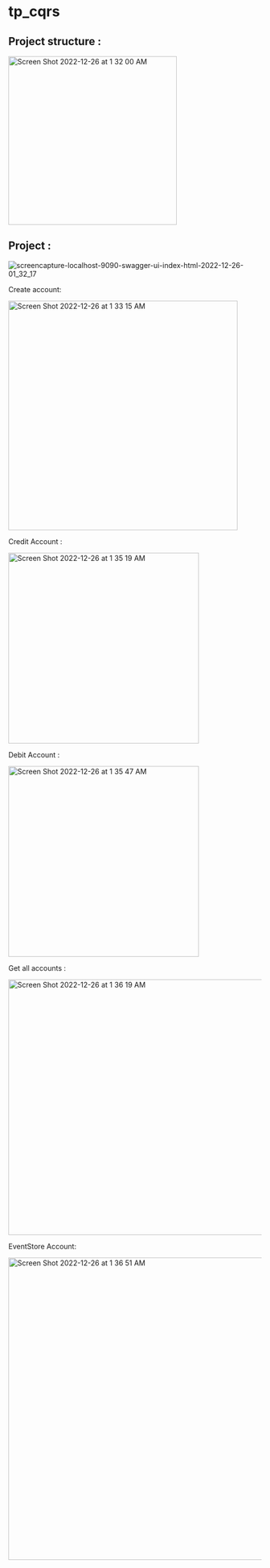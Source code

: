 # tp_cqrs

## Project structure :

<img width="335" alt="Screen Shot 2022-12-26 at 1 32 00 AM" src="https://user-images.githubusercontent.com/84875875/209486001-b85685a4-1f9f-40f2-9f77-a54e80597c63.png">

## Project :

![screencapture-localhost-9090-swagger-ui-index-html-2022-12-26-01_32_17](https://user-images.githubusercontent.com/84875875/209486010-d9159d7e-2c62-4d44-ba18-fbc33eef3995.png)

Create account:

<img width="456" alt="Screen Shot 2022-12-26 at 1 33 15 AM" src="https://user-images.githubusercontent.com/84875875/209486038-8402391c-29f9-4c7b-9944-84167e31dad4.png">

Credit Account :

<img width="379" alt="Screen Shot 2022-12-26 at 1 35 19 AM" src="https://user-images.githubusercontent.com/84875875/209486117-50994a45-bc76-45c6-bacb-68f8d19e5faa.png">

Debit Account :

<img width="379" alt="Screen Shot 2022-12-26 at 1 35 47 AM" src="https://user-images.githubusercontent.com/84875875/209486128-db0a8d8d-4975-4d2e-8060-131a0d3f3f07.png">

Get all accounts :

<img width="508" alt="Screen Shot 2022-12-26 at 1 36 19 AM" src="https://user-images.githubusercontent.com/84875875/209486137-46fdc705-4693-4cbc-a149-145c5eea18c9.png">

EventStore Account:

<img width="601" alt="Screen Shot 2022-12-26 at 1 36 51 AM" src="https://user-images.githubusercontent.com/84875875/209486154-795ea2ae-6c9b-4a58-9776-9444dab3dbe3.png">
